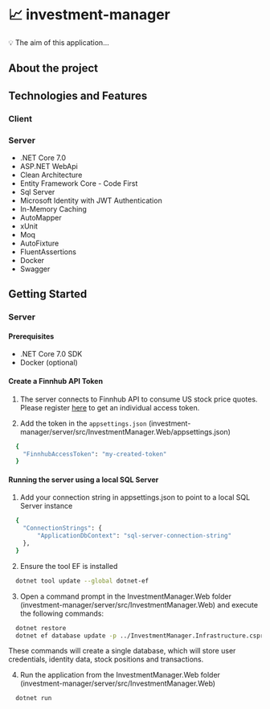 # :chart_with_upwards_trend: investment-manager

:bulb: The aim of this application...

## About the project

## Technologies and Features

### Client

### Server
* .NET Core 7.0
* ASP.NET WebApi
* Clean Architecture
* Entity Framework Core - Code First
* Sql Server
* Microsoft Identity with JWT Authentication
* In-Memory Caching
* AutoMapper
* xUnit
* Moq
* AutoFixture
* FluentAssertions
* Docker
* Swagger

## Getting Started

### Server

#### Prerequisites
* .NET Core 7.0 SDK
* Docker (optional)

#### Create a Finnhub API Token
1. The server connects to Finnhub API to consume US stock price quotes.  Please register [here](https://finnhub.io/) to get an individual access token.

2. Add the token in the `appsettings.json` (investment-manager/server/src/InvestmentManager.Web/appsettings.json)
```sh
  {
	"FinnhubAccessToken": "my-created-token"
  }
  ```


#### Running the server using a local SQL Server

1. Add your connection string in appsettings.json to point to a local SQL Server instance
```sh
  {
	"ConnectionStrings": {
		"ApplicationDbContext": "sql-server-connection-string"
	},
  }
  ```

2. Ensure the tool EF is installed
```sh
  dotnet tool update --global dotnet-ef
  ```

3. Open a command prompt in the InvestmentManager.Web folder (investment-manager/server/src/InvestmentManager.Web) and execute the following commands:
```sh
  dotnet restore
  dotnet ef database update -p ../InvestmentManager.Infrastructure.csproj
  ```

These commands will create a single database, which will store user credentials, identity data, stock positions and transactions.

4. Run the application from the InvestmentManager.Web folder (investment-manager/server/src/InvestmentManager.Web) 
```sh
  dotnet run
  ```


